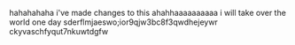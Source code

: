 hahahahaha i've made changes to this 
ahahhaaaaaaaaaa i will take over the world one day
sderflmjaeswo;ior9qjw3bc8f3qwdhejeywr ckyvaschfyqut7nkuwtdgfw 
